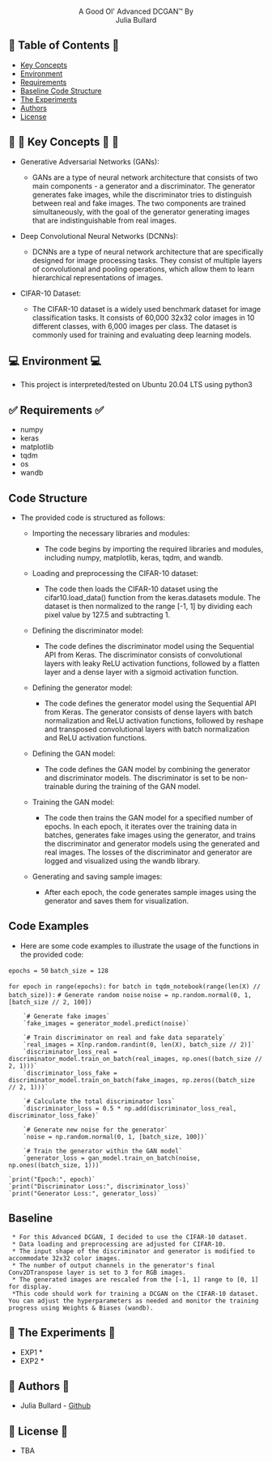 <p align="center">
  <Deep Convolutional Generative Adversarial Networks>
</p>


<p align="center">
<br>A Good Ol' Advanced DCGAN&trade; By</br>
Julia Bullard
</p>


## :book: Table of Contents :book:
* [Key Concepts](#key-concepts)
* [Environment](#environment)
* [Requirements](#requirements)
* [Baseline Code Structure](#baseline-code-structure)
* [The Experiments](#the-experiments)
* [Authors](#authors)
* [License](#license)

## :key: :brain: Key Concepts :brain: :key:
* Generative Adversarial Networks (GANs):
     * GANs are a type of neural network architecture that consists of two main components - a generator and a discriminator. The generator generates fake images, while the discriminator tries to distinguish between real and fake images. The two components are trained simultaneously, with the goal of the generator generating images that are indistinguishable from real images.

* Deep Convolutional Neural Networks (DCNNs):
     * DCNNs are a type of neural network architecture that are specifically designed for image processing tasks. They consist of multiple layers of convolutional and pooling operations, which allow them to learn hierarchical representations of images.

* CIFAR-10 Dataset:
     * The CIFAR-10 dataset is a widely used benchmark dataset for image classification tasks. It consists of 60,000 32x32 color images in 10 different classes, with 6,000 images per class. The dataset is commonly used for training and evaluating deep learning models.

## :computer: Environment :computer:
* This project is interpreted/tested on Ubuntu 20.04 LTS using python3


## :white_check_mark: Requirements :white_check_mark:
* numpy
* keras
* matplotlib
* tqdm
* os
* wandb


## Code Structure
* The provided code is structured as follows:

     * Importing the necessary libraries and modules:
          * The code begins by importing the required libraries and modules, including numpy, matplotlib, keras, tqdm, and wandb.

     * Loading and preprocessing the CIFAR-10 dataset:
          * The code then loads the CIFAR-10 dataset using the cifar10.load_data() function from the keras.datasets module. The dataset is then normalized to the range [-1, 1] by dividing each pixel value by 127.5 and subtracting 1.

     * Defining the discriminator model:
          * The code defines the discriminator model using the Sequential API from Keras. The discriminator consists of convolutional layers with leaky ReLU activation functions, followed by a flatten layer and a dense layer with a sigmoid activation function.

     * Defining the generator model:
          * The code defines the generator model using the Sequential API from Keras. The generator consists of dense layers with batch normalization and ReLU activation functions, followed by reshape and transposed convolutional layers with batch normalization and ReLU activation functions.

     * Defining the GAN model:
          * The code defines the GAN model by combining the generator and discriminator models. The discriminator is set to be non-trainable during the training of the GAN model.

     * Training the GAN model:
          * The code then trains the GAN model for a specified number of epochs. In each epoch, it iterates over the training data in batches, generates fake images using the generator, and trains the discriminator and generator models using the generated and real images. The losses of the discriminator and generator are logged and visualized using the wandb library.

     * Generating and saving sample images:
          * After each epoch, the code generates sample images using the generator and saves them for visualization.


## Code Examples
* Here are some code examples to illustrate the usage of the functions in the provided code:

`epochs = 50`
`batch_size = 128`

`for epoch in range(epochs):`
    `for batch in tqdm_notebook(range(len(X) // batch_size)):`
        `# Generate random noise`
        `noise = np.random.normal(0, 1, [batch_size // 2, 100])`

        `# Generate fake images`
        `fake_images = generator_model.predict(noise)`

        `# Train discriminator on real and fake data separately`
        `real_images = X[np.random.randint(0, len(X), batch_size // 2)]`
        `discriminator_loss_real = discriminator_model.train_on_batch(real_images, np.ones((batch_size // 2, 1)))`
        `discriminator_loss_fake = discriminator_model.train_on_batch(fake_images, np.zeros((batch_size // 2, 1)))`

        `# Calculate the total discriminator loss`
        `discriminator_loss = 0.5 * np.add(discriminator_loss_real, discriminator_loss_fake)`

        `# Generate new noise for the generator`
        `noise = np.random.normal(0, 1, [batch_size, 100])`

        `# Train the generator within the GAN model`
        `generator_loss = gan_model.train_on_batch(noise, np.ones((batch_size, 1)))`

    `print("Epoch:", epoch)`
    `print("Discriminator Loss:", discriminator_loss)`
    `print("Generator Loss:", generator_loss)`

## Baseline
     * For this Advanced DCGAN, I decided to use the CIFAR-10 dataset.
     * Data loading and preprocessing are adjusted for CIFAR-10.
     * The input shape of the discriminator and generator is modified to accommodate 32x32 color images.
     * The number of output channels in the generator's final Conv2DTranspose layer is set to 3 for RGB images.
     * The generated images are rescaled from the [-1, 1] range to [0, 1] for display.
     *This code should work for training a DCGAN on the CIFAR-10 dataset. You can adjust the hyperparameters as needed and monitor the training progress using Weights & Biases (wandb).

## :robot: The Experiments :robot:
* EXP1
     * 
* EXP2
     * 


## :memo: Authors :memo:
- Julia Bullard - [Github](https://github.com/Julia-5534)


## :scroll: License :scroll:
- TBA

